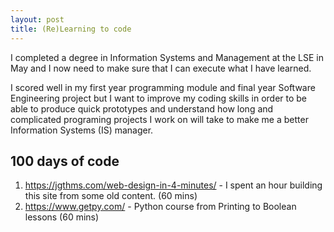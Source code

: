 ```yaml
---
layout: post
title: (Re)Learning to code
---
```


I completed a degree in Information Systems and Management at the LSE in May and I now need to make sure that I can execute what I have learned. 

I scored well in my first year programming module and final year Software Engineering project but I want to improve my coding skills in order to be able to produce quick prototypes and understand how long and complicated programing projects I work on will take to make me a better Information Systems (IS) manager.

## 100 days of code
1. https://jgthms.com/web-design-in-4-minutes/ - I spent an hour building this site from some old content. (60 mins)
2. https://www.getpy.com/ - Python course from Printing to Boolean lessons (60 mins)
